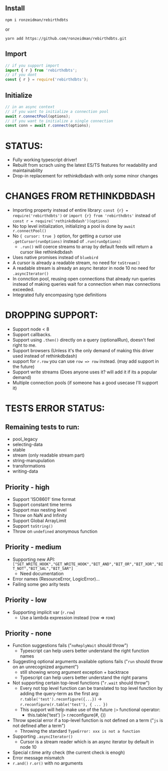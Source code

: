 ## Install

`npm i ronzeidman/rebirthdbts`

or

`yarn add https://github.com/ronzeidman/rebirthdbts.git`

## Import

```ts
// if you support import
import { r } from 'rebirthdbts';
// if you dont
const { r } = require('rebirthdbts');
```

## Initialize

```ts
// in an async context
// if you want to initialize a connection pool
await r.connectPool(options);
// if you want to initialize a single connection
const conn = await r.connect(options);
```

# STATUS:

* Fully working typescript driver!
* Rebuilt from scrach using the latest ES/TS features for readability and maintainability
* Drop-in replacement for rethinkdbdash with only some minor changes

# CHANGES FROM RETHINKDBDASH

* Importing property instead of entire library: `const {r} = require('rebirthdbts')` or `import {r} from 'rebirthdbts'` instead of `const r = require('rethinkdbdash')(options)`
* No top level initialization, initializing a pool is done by `await r.connectPool()`
* No `{ cursor: true }` option, for getting a cursor use `.getCursor(runOptions)` instead of `.run(runOptions)`
    * `.run()` will coerce streams to array by default feeds will return a cursor like rethinkdbdash
* Uses native promises instead of `bluebird`
* A cursor is already a readable stream, no need for `toStream()`
* A readable stream is already an async iterator in node 10 no need for `.asyncIterator()`
* In connction pool, reusing open connections that already run queries instead of making queries wait for a connection when max connections exceeded.
* Integrated fully encompasing type definitions

# DROPPING SUPPORT:

* Support node < 8
* Support callbacks.
* Support using `.then()` directly on a query (optionalRun), doesn't feel right to me.
* Support browsers (Unless it's the only demand of making this driver used instead of rethinkdbdash)
* support for `r.row` you can use `row => row` instead. (may add support in the future)
* Support write streams (Does anyone uses it? will add it if its a popular demand)
* Multiple connection pools (if someone has a good usecase I'll support it)

# TESTS ERROR STATUS:

## Remaining tests to run:
* pool_legacy
* selecting-data
* stable
* stream (only readable stream part)
* string-manupulation
* transformations
* writing-data

## Priority - high
* Support 'ISO8601' time format
* Support constant time terms
* Support max nesting level
* Throw on NaN and Infinity
* Support Global ArrayLimit
* Support `toString()`
* Throw on `undefined` anonymous function

## Priority - medium
* Supporting new API: `["SET_WRITE_HOOK","GET_WRITE_HOOK","BIT_AND","BIT_OR","BIT_XOR","BIT_NOT","BIT_SAL","BIT_SAR"]`
    * Need documentation
* Error names (ResourceError, LogicError)...
* Failing some geo arity tests

## Priority - low
* Supporting implicit var (`r.row`)
    * Use a lambda expression instead (row => row)

## Priority - none
* Function suggestions fails ("`noReplyWait` should throw")
    * Typescript can help users better understand the right function names
* Suggesting optional arguments available options fails ("`run` should throw on an unrecognized argument")
    * still showing wrong argument exception + backtrace
    * Typescript can help users better understand the right params
* Not supporting certain top-level functions ("`r.wait` should throw")
    * Every not top level function can be translated to top level function by adding the query-term as the first arg: `r.table('test').reconfigure({...})` -> `r.reconfigure(r.table('test'), { ... })`
    * This support will help make use of the future `|>` functional operator:
        * this.table('test') |> r.reconfigure(#, {})
* Throw special error if a top-level function is not defined on a term ("`js` is not defined after a term")
    * Throwing the standard `TypeError: xxx is not a function`
* Supporting `.asyncIterator()`
    * Cursor is a stream reader which is an async iterator by default in node 10
* Special r.time arity check (the current check is enogh)
* Error message mismatch
* `r.and()` `r.or()` with no arguments

